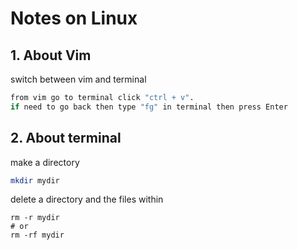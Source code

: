 # Notes on Linux
## 1. About Vim
switch between vim and terminal
```bash
from vim go to terminal click "ctrl + v".
if need to go back then type "fg" in terminal then press Enter
```
## 2. About terminal
make a directory
```bash
mkdir mydir
```
delete a directory and the files within
```
rm -r mydir
# or
rm -rf mydir
```
